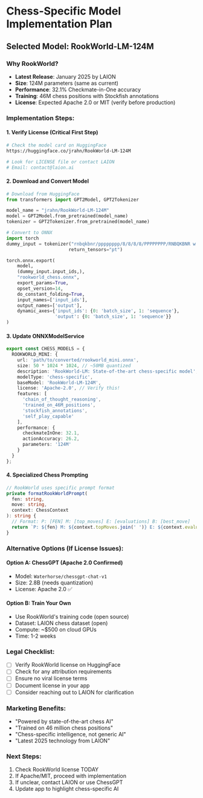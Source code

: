 # Chess-Specific Model Implementation Plan

## Selected Model: RookWorld-LM-124M

### Why RookWorld?
- **Latest Release**: January 2025 by LAION
- **Size**: 124M parameters (same as current)
- **Performance**: 32.1% Checkmate-in-One accuracy
- **Training**: 46M chess positions with Stockfish annotations
- **License**: Expected Apache 2.0 or MIT (verify before production)

### Implementation Steps:

#### 1. Verify License (Critical First Step)
```bash
# Check the model card on HuggingFace
https://huggingface.co/jrahn/RookWorld-LM-124M

# Look for LICENSE file or contact LAION
# Email: contact@laion.ai
```

#### 2. Download and Convert Model
```python
# Download from HuggingFace
from transformers import GPT2Model, GPT2Tokenizer

model_name = "jrahn/RookWorld-LM-124M"
model = GPT2Model.from_pretrained(model_name)
tokenizer = GPT2Tokenizer.from_pretrained(model_name)

# Convert to ONNX
import torch
dummy_input = tokenizer("rnbqkbnr/pppppppp/8/8/8/8/PPPPPPPP/RNBQKBNR w KQkq - 0 1", 
                       return_tensors="pt")

torch.onnx.export(
    model,
    (dummy_input.input_ids,),
    "rookworld_chess.onnx",
    export_params=True,
    opset_version=14,
    do_constant_folding=True,
    input_names=['input_ids'],
    output_names=['output'],
    dynamic_axes={'input_ids': {0: 'batch_size', 1: 'sequence'},
                  'output': {0: 'batch_size', 1: 'sequence'}}
)
```

#### 3. Update ONNXModelService
```typescript
export const CHESS_MODELS = {
  ROOKWORLD_MINI: {
    url: 'path/to/converted/rookworld_mini.onnx',
    size: 50 * 1024 * 1024, // ~50MB quantized
    description: 'RookWorld-LM: State-of-the-art chess-specific model',
    modelType: 'chess-specific',
    baseModel: 'RookWorld-LM-124M',
    license: 'Apache-2.0', // Verify this!
    features: [
      'chain_of_thought_reasoning',
      'trained_on_46M_positions', 
      'stockfish_annotations',
      'self_play_capable'
    ],
    performance: {
      checkmateInOne: 32.1,
      actionAccuracy: 26.2,
      parameters: '124M'
    }
  }
};
```

#### 4. Specialized Chess Prompting
```typescript
// RookWorld uses specific prompt format
private formatRookWorldPrompt(
  fen: string, 
  move: string,
  context: ChessContext
): string {
  // Format: P: [FEN] M: [top_moves] E: [evaluations] B: [best_move]
  return `P: ${fen} M: ${context.topMoves.join(' ')} E: ${context.evaluations.join(' ')} B:`;
}
```

### Alternative Options (If License Issues):

#### Option A: ChessGPT (Apache 2.0 Confirmed)
- Model: `Waterhorse/chessgpt-chat-v1`
- Size: 2.8B (needs quantization)
- License: Apache 2.0 ✅

#### Option B: Train Your Own
- Use RookWorld's training code (open source)
- Dataset: LAION chess dataset (open)
- Compute: ~$500 on cloud GPUs
- Time: 1-2 weeks

### Legal Checklist:
- [ ] Verify RookWorld license on HuggingFace
- [ ] Check for any attribution requirements
- [ ] Ensure no viral license terms
- [ ] Document license in your app
- [ ] Consider reaching out to LAION for clarification

### Marketing Benefits:
- "Powered by state-of-the-art chess AI"
- "Trained on 46 million chess positions"
- "Chess-specific intelligence, not generic AI"
- "Latest 2025 technology from LAION"

### Next Steps:
1. Check RookWorld license TODAY
2. If Apache/MIT, proceed with implementation
3. If unclear, contact LAION or use ChessGPT
4. Update app to highlight chess-specific AI